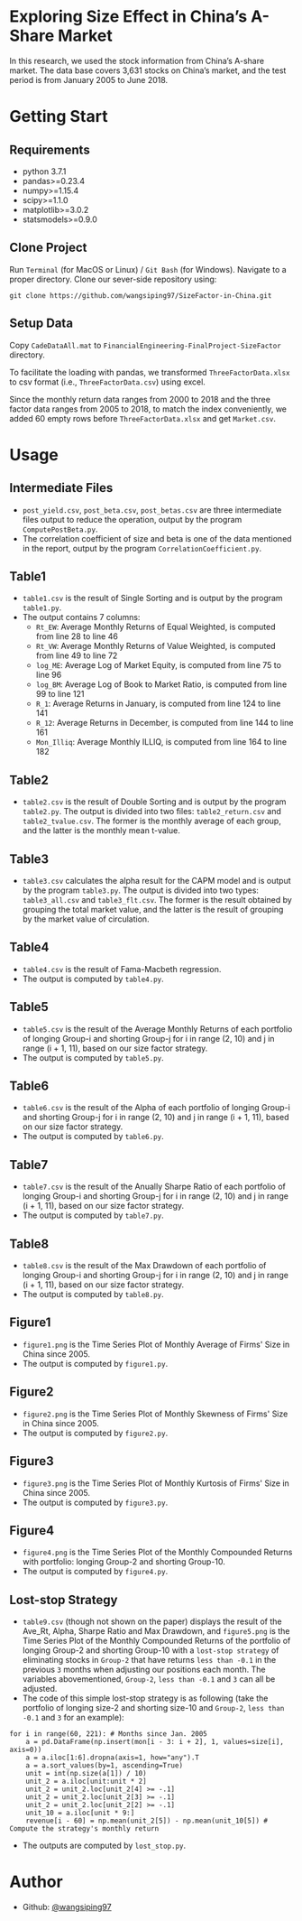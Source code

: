 # Exploring Size Effect in China’s A-Share Market
In this research, we used the stock information from China’s A-share market. The data base covers 3,631 stocks on China’s market, and the test period is from January 2005 to June 2018. 

# Getting Start
## Requirements
- python 3.7.1
- pandas>=0.23.4
- numpy>=1.15.4
- scipy>=1.1.0
- matplotlib>=3.0.2
- statsmodels>=0.9.0

## Clone Project
Run `Terminal` (for MacOS or Linux) / `Git Bash` (for Windows). Navigate to a proper directory. Clone our sever-side repository using:
``` 
git clone https://github.com/wangsiping97/SizeFactor-in-China.git
```
## Setup Data
Copy `CadeDataAll.mat` to `FinancialEngineering-FinalProject-SizeFactor` directory.

To facilitate the loading with pandas, we transformed `ThreeFactorData.xlsx` to csv format (i.e., `ThreeFactorData.csv`) using excel.

Since the monthly return data ranges from 2000 to 2018 and the three factor data ranges from 2005 to 2018, to match the index conveniently, we added 60 empty rows before `ThreeFactorData.xlsx` and get `Market.csv`. 

# Usage

## Intermediate Files
- `post_yield.csv`, `post_beta.csv`, `post_betas.csv` are three intermediate files output to reduce the operation, output by the program `ComputePostBeta.py`.
- The correlation coefficient of size and beta is one of the data mentioned in the report, output by the program `CorrelationCoefficient.py`.

## Table1
- `table1.csv` is the result of Single Sorting and is output by the program `table1.py`.
- The output contains 7 columns: 
    - `Rt_EW`: Average Monthly Returns of Equal Weighted, is computed from line 28 to line 46
    - `Rt_VW`: Average Monthly Returns of Value Weighted, is computed from line 49 to line 72
    - `log_ME`: Average Log of Market Equity, is computed from line 75 to line 96
    - `log_BM`: Average Log of Book to Market Ratio, is computed from line 99 to line 121
    - `R_1`: Average Returns in January, is computed from line 124 to line 141
    - `R_12`: Average Returns in December, is computed from line 144 to line 161
    - `Mon_Illiq`: Average Monthly ILLIQ, is computed from line 164 to line 182

## Table2
- `table2.csv` is the result of Double Sorting and is output by the program `table2.py`. The output is divided into two files: `table2_return.csv` and `table2_tvalue.csv`. The former is the monthly average of each group, and the latter is the monthly mean t-value.

## Table3
- `table3.csv` calculates the alpha result for the CAPM model and is output by the program `table3.py`. The output is divided into two types: `table3_all.csv` and `table3_flt.csv`. The former is the result obtained by grouping the total market value, and the latter is the result of grouping by the market value of circulation.

## Table4
- `table4.csv` is the result of Fama-Macbeth regression. 
- The output is computed by `table4.py`.

## Table5
- `table5.csv` is the result of the Average Monthly Returns of each portfolio of longing Group-i and shorting Group-j for i in range (2, 10) and j in range (i + 1, 11), based on our size factor strategy. 
- The output is computed by `table5.py`.

## Table6
- `table6.csv` is the result of the Alpha of each portfolio of longing Group-i and shorting Group-j for i in range (2, 10) and j in range (i + 1, 11), based on our size factor strategy. 
- The output is computed by `table6.py`.

## Table7
- `table7.csv` is the result of the Anually Sharpe Ratio of each portfolio of longing Group-i and shorting Group-j for i in range (2, 10) and j in range (i + 1, 11), based on our size factor strategy. 
- The output is computed by `table7.py`.

## Table8
- `table8.csv` is the result of the Max Drawdown of each portfolio of longing Group-i and shorting Group-j for i in range (2, 10) and j in range (i + 1, 11), based on our size factor strategy. 
- The output is computed by `table8.py`.

## Figure1
- `figure1.png` is the Time Series Plot of Monthly Average of Firms' Size in China since 2005.
- The output is computed by `figure1.py`.

## Figure2
- `figure2.png` is the Time Series Plot of Monthly Skewness of Firms' Size in China since 2005.
- The output is computed by `figure2.py`.

## Figure3
- `figure3.png` is the Time Series Plot of Monthly Kurtosis of Firms' Size in China since 2005.
- The output is computed by `figure3.py`.

## Figure4
- `figure4.png` is the Time Series Plot of the Monthly Compounded Returns with portfolio: longing Group-2 and shorting Group-10.
- The output is computed by `figure4.py`.

## Lost-stop Strategy
- `table9.csv` (though not shown on the paper) displays the result of the Ave_Rt, Alpha, Sharpe Ratio and Max Drawdown, and `figure5.png` is the Time Series Plot of the Monthly Compounded Returns of the portfolio of longing Group-2 and shorting Group-10 with a `lost-stop strategy` of eliminating stocks in `Group-2` that have returns `less than -0.1` in the previous `3` months when adjusting our positions each month. The variables abovementioned, `Group-2`, `less than -0.1` and `3` can all be adjusted. 
- The code of this simple lost-stop strategy is as following (take the portfolio of longing size-2 and shorting size-10 and `Group-2`, `less than -0.1` and `3` for an example): 
```
for i in range(60, 221): # Months since Jan. 2005
    a = pd.DataFrame(np.insert(mon[i - 3: i + 2], 1, values=size[i], axis=0))
    a = a.iloc[1:6].dropna(axis=1, how="any").T
    a = a.sort_values(by=1, ascending=True)
    unit = int(np.size(a[1]) / 10)
    unit_2 = a.iloc[unit:unit * 2]
    unit_2 = unit_2.loc[unit_2[4] >= -.1]
    unit_2 = unit_2.loc[unit_2[3] >= -.1]
    unit_2 = unit_2.loc[unit_2[2] >= -.1]
    unit_10 = a.iloc[unit * 9:]
    revenue[i - 60] = np.mean(unit_2[5]) - np.mean(unit_10[5]) # Compute the strategy's monthly return
```
- The outputs are computed by `lost_stop.py`. 

# Author
- Github: [@wangsiping97](https://github.com/wangsiping97)